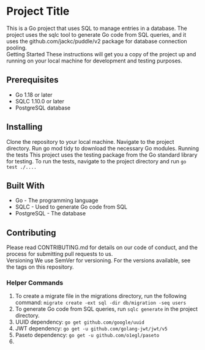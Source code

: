 # Project Title

This is a Go project that uses SQL to manage entries in a database. The project uses the sqlc tool to generate Go code from SQL queries, and it uses the github.com/jackc/puddle/v2 package for database connection pooling.  
Getting Started
These instructions will get you a copy of the project up and running on your local machine for development and testing purposes.  

## Prerequisites

* Go 1.18 or later
* SQLC 1.10.0 or later
* PostgreSQL database

## Installing

Clone the repository to your local machine.
Navigate to the project directory.
Run go mod tidy to download the necessary Go modules.
Running the tests
This project uses the testing package from the Go standard library for testing. To run the tests, navigate to the project directory and run `go test ./.... ` 

## Built With

* Go - The programming language
* SQLC - Used to generate Go code from SQL
* PostgreSQL - The database 

## Contributing

Please read CONTRIBUTING.md for details on our code of conduct, and the process for submitting pull requests to us.  
Versioning
We use SemVer for versioning. For the versions available, see the tags on this repository. 

### Helper Commands
1. To create a migrate file in the migrations directory, run the following
     command:  `migrate create -ext sql -dir db/migration -seq users`
2. To generate Go code from SQL queries, run `sqlc generate` in the project directory.
3. UUID dependency: `go get github.com/google/uuid`
4. JWT dependency: `go get -u github.com/golang-jwt/jwt/v5`
5.  Paseto dependency: `go get -u github.com/o1egl/paseto`
6. 